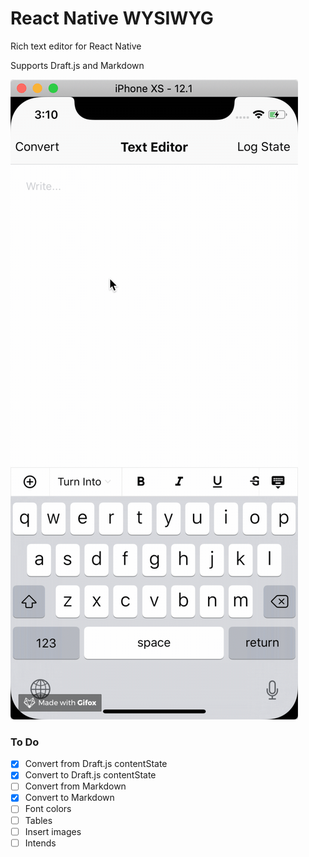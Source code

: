 # React Native WYSIWYG

Rich text editor for React Native

Supports Draft.js and Markdown


![React Native WYSIWYG](./demo.gif)



### To Do

- [x] Convert from Draft.js contentState
- [x] Convert to Draft.js contentState
- [ ] Convert from Markdown
- [x] Convert to Markdown
- [ ] Font colors
- [ ] Tables
- [ ] Insert images
- [ ] Intends